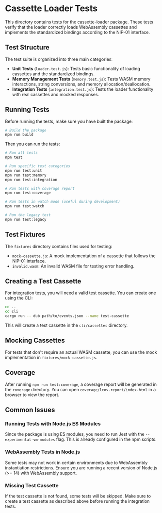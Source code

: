 # Cassette Loader Tests

This directory contains tests for the cassette-loader package. These tests verify that the loader correctly loads WebAssembly cassettes and implements the standardized bindings according to the NIP-01 interface.

## Test Structure

The test suite is organized into three main categories:

- **Unit Tests** (`loader.test.js`): Tests basic functionality of loading cassettes and the standardized bindings.
- **Memory Management Tests** (`memory.test.js`): Tests WASM memory interactions, string conversions, and memory allocation/deallocation.
- **Integration Tests** (`integration.test.js`): Tests the loader functionality with real cassettes and mocked responses.

## Running Tests

Before running the tests, make sure you have built the package:

```bash
# Build the package
npm run build
```

Then you can run the tests:

```bash
# Run all tests
npm test

# Run specific test categories
npm run test:unit
npm run test:memory
npm run test:integration

# Run tests with coverage report
npm run test:coverage

# Run tests in watch mode (useful during development)
npm run test:watch

# Run the legacy test
npm run test:legacy
```

## Test Fixtures

The `fixtures` directory contains files used for testing:

- `mock-cassette.js`: A mock implementation of a cassette that follows the NIP-01 interface.
- `invalid.wasm`: An invalid WASM file for testing error handling.

## Creating a Test Cassette

For integration tests, you will need a valid test cassette. You can create one using the CLI:

```bash
cd ..
cd cli
cargo run -- dub path/to/events.json --name test-cassette
```

This will create a test cassette in the `cli/cassettes` directory.

## Mocking Cassettes

For tests that don't require an actual WASM cassette, you can use the mock implementation in `fixtures/mock-cassette.js`.

## Coverage

After running `npm run test:coverage`, a coverage report will be generated in the `coverage` directory. You can open `coverage/lcov-report/index.html` in a browser to view the report.

## Common Issues

### Running Tests with Node.js ES Modules

Since the package is using ES modules, you need to run Jest with the `--experimental-vm-modules` flag. This is already configured in the npm scripts.

### WebAssembly Tests in Node.js

Some tests may not work in certain environments due to WebAssembly instantiation restrictions. Ensure you are running a recent version of Node.js (>= 14) with WebAssembly support.

### Missing Test Cassette

If the test cassette is not found, some tests will be skipped. Make sure to create a test cassette as described above before running the integration tests. 